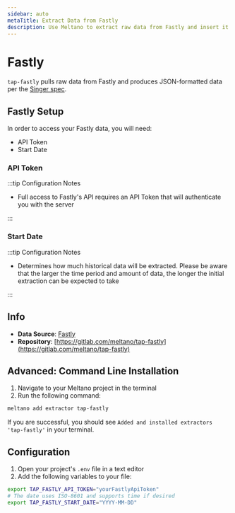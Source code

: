 ```yaml
---
sidebar: auto
metaTitle: Extract Data from Fastly
description: Use Meltano to extract raw data from Fastly and insert it into Postgres, Snowflake, and more.
---
```


# Fastly

`tap-fastly` pulls raw data from Fastly and produces JSON-formatted data per the [Singer spec](https://github.com/singer-io/getting-started/blob/master/SPEC.md).

## Fastly Setup

In order to access your Fastly data, you will need:

- API Token
- Start Date

### API Token

:::tip Configuration Notes

- Full access to Fastly's API requires an API Token that will authenticate you with the server

:::

### Start Date

:::tip Configuration Notes

- Determines how much historical data will be extracted. Please be aware that the larger the time period and amount of data, the longer the initial extraction can be expected to take

:::

## Info

- **Data Source**: [Fastly](https://www.fastly.com/)
- **Repository**: [https://gitlab.com/meltano/tap-fastly](https://gitlab.com/meltano/tap-fastly)

## Advanced: Command Line Installation

1. Navigate to your Meltano project in the terminal
2. Run the following command:

```bash
meltano add extractor tap-fastly
```

If you are successful, you should see `Added and installed extractors 'tap-fastly'` in your terminal.

## Configuration

1. Open your project's `.env` file in a text editor
1. Add the following variables to your file:

```bash
export TAP_FASTLY_API_TOKEN="yourFastlyApiToken"
# The date uses ISO-8601 and supports time if desired
export TAP_FASTLY_START_DATE="YYYY-MM-DD"
```
